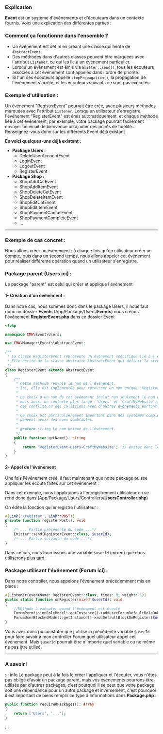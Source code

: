 ### Explication
**Event** est un système d'événements et d'écouteurs dans un contexte fournis. Voici une explication des différentes parties :

### Comment ça fonctionne dans l'ensemble ?
- Un événement est défini en créant une classe qui hérite de `AbstractEvent`. 
- Des méthodes dans d'autres classes peuvent être marquées avec l'attribut `Listener`, ce qui les lie à un événement particulier. 
- Lorsqu'un événement est émis via `Emitter::send()`, tous les écouteurs associés à cet événement sont appelés dans l'ordre de priorité. 
- Si l'un des écouteurs appelle `stopPropagation()`, la propagation de l'événement s'arrête, et les écouteurs suivants ne sont pas exécutés.
  
### Exemple d'utilisation :

Un événement "RegisterEvent" pourrait être créé, avec plusieurs méthodes marquées avec l'attribut `Listener`. Lorsqu'un utilisateur s'enregistre, l'événement "RegisterEvent" est émis automatiquement, et chaque méthode liée à cet événement, par exemple, votre package pourrait facilement envoyer un email de bienvenue ou ajouter des points de fidélité...
Renseignez-vous donc sur les différents Event déjà existant

**En voici quelques-uns déjà existant :**

- **Package Users :**
  - DeleteUserAccountEvent
  - LoginEvent
  - LogoutEvent
  - RegisterEvent
- **Package Shop :**
    - ShopAddCatEvent
    - ShopAddItemEvent
    - ShopDeleteCatEvent
    - ShopDeleteItemEvent
    - ShopEditCatEvent
    - ShopEditItemEvent
    - ShopPaymentCancelEvent
    - ShopPaymentCompleteEvent
    - ...
  
---
### Exemple de cas concret :

Nous allons créer un événement : à chaque fois qu'un utilisateur créer un compte, puis dans un second temps, nous allons appeler cet événement pour réaliser différente opération quand un utilisateur s'enregistre.

### Package parent (Users ici) :
Le package "parent" est celui qui créer et applique l'événement

#### 1- Création d'un événement :
Dans notre cas, nous sommes donc dans le package Users, il nous faut donc un dossier **Events** (App/Package/Users/**Events**) nous créons l'événement **RegisterEvent.php** dans ce dossier Event
```php
<?php

namespace CMW\Event\Users;

use CMW\Manager\Events\AbstractEvent;

/**
 * La classe RegisterEvent représente un événement spécifique lié à l'enregistrement des utilisateurs.
 * Elle hérite de la classe abstraite AbstractEvent qui définit la structure de base des événements.
 */
class RegisterEvent extends AbstractEvent
{
    /**
     * Cette méthode renvoie le nom de l'événement.
     * Ici, elle est implémentée pour retourner un nom unique 'RegisterEvent-Users-CraftMyWebsite'.
     * 
     * Le choix d'un nom de cet événement inclut non seulement le nom de l'action ('RegisterEvent'),
     * mais aussi un contexte plus large ('Users' et 'CraftMyWebsite'), ce qui permet d'éviter
     * des conflits ou des collisions avec d'autres événements portant un nom similaire.
     * 
     * Ce choix est particulièrement important dans des systèmes complexes où des événements
     * peuvent avoir des noms semblables.
     * 
     * @return string Le nom unique de l'événement.
     */
    public function getName(): string
    {
        return 'RegisterEvent-Users-CraftMyWebsite';  // évitez donc les noms trop simples :)
    }
}
```
#### 2- Appel de l'événement
Une fois l'événement créé, il faut maintenant que notre package puisse appliquer les écoute faites sur cet événement :

Dans cet exemple, nous l'appliquons à l'enregistrement utilisateur on se rend donc dans (App/Package/Users/Controllers/**UsersController.php**)

On édite la fonction qui enregistre l'utilisateur :

```php
#[Link('/register', Link::POST)]
private function registerPost(): void
{
    /* ... Partie précédente du code ...*/
    Emitter::send(RegisterEvent::class, $userId);
    /* ... Partie suivante du code ...*/
}
```
Dans ce cas, nous fournissons une variable `$userId` (mixed) que nous utiliserons plus tard.

### Package utilisant l'événement (Forum ici) :

Dans notre controller, nous appelons l'événement précédemment mis en place :
```php
#[Listener(eventName: RegisterEvent::class, times: 0, weight: 1)]
public static function onRegister(mixed $userId): void
{
    //Méthode à exécuter quand l'événement est écouté
    ForumPermissionRoleModel::getInstance()->addUserForumDefaultRoleOnRegister($userId);
    ForumUserBlockedModel::getInstance()->addDefaultBlockOnRegister($userId);
}
```
Vous avez donc pu constater que j'utilise la précédente variable `$userId` pour faire savoir à mon controller Forum quel utilisateur appel cet événement.
Mais `$userId` pourrait être n'importe quel variable ou ne même ne pas être utilisé.

---

### A savoir !
::: info
Le package peut à la fois le créer l'appliquer et l'écouter, vous n'êtes pas obligé d'avoir un package parent, mais vos événements pourrons être utilisés par d'autres packages, c'est pourquoi il se peut que votre package soit une dépendance pour un autre package et inversement, c'est pourquoi il est important de biens remplir ce type d'informations dans **Package.php** :
```php
public function requiredPackages(): array
{
    return ['Users', '...'];
}
```
:::

